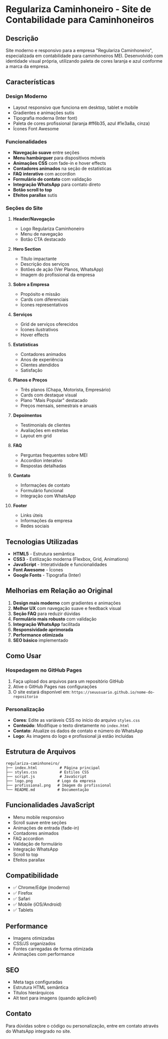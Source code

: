 # Regulariza Caminhoneiro - Site de Contabilidade para Caminhoneiros

## Descrição

Site moderno e responsivo para a empresa "Regulariza Caminhoneiro", especializada em contabilidade para caminhoneiros MEI. Desenvolvido com identidade visual própria, utilizando paleta de cores laranja e azul conforme a marca da empresa.

## Características

### Design Moderno
- Layout responsivo que funciona em desktop, tablet e mobile
- Gradientes e animações sutis
- Tipografia moderna (Inter font)
- Paleta de cores profissional (laranja #ff6b35, azul #1e3a8a, cinza)
- Ícones Font Awesome

### Funcionalidades
- **Navegação suave** entre seções
- **Menu hambúrguer** para dispositivos móveis
- **Animações CSS** com fade-in e hover effects
- **Contadores animados** na seção de estatísticas
- **FAQ interativo** com accordion
- **Formulário de contato** com validação
- **Integração WhatsApp** para contato direto
- **Botão scroll to top**
- **Efeitos parallax** sutis

### Seções do Site

1. **Header/Navegação**
   - Logo Regulariza Caminhoneiro
   - Menu de navegação
   - Botão CTA destacado

2. **Hero Section**
   - Título impactante
   - Descrição dos serviços
   - Botões de ação (Ver Planos, WhatsApp)
   - Imagem do profissional da empresa

3. **Sobre a Empresa**
   - Propósito e missão
   - Cards com diferenciais
   - Ícones representativos

4. **Serviços**
   - Grid de serviços oferecidos
   - Ícones ilustrativos
   - Hover effects

5. **Estatísticas**
   - Contadores animados
   - Anos de experiência
   - Clientes atendidos
   - Satisfação

6. **Planos e Preços**
   - Três planos (Chapa, Motorista, Empresário)
   - Cards com destaque visual
   - Plano "Mais Popular" destacado
   - Preços mensais, semestrais e anuais

7. **Depoimentos**
   - Testimonials de clientes
   - Avaliações em estrelas
   - Layout em grid

8. **FAQ**
   - Perguntas frequentes sobre MEI
   - Accordion interativo
   - Respostas detalhadas

9. **Contato**
   - Informações de contato
   - Formulário funcional
   - Integração com WhatsApp

10. **Footer**
    - Links úteis
    - Informações da empresa
    - Redes sociais

## Tecnologias Utilizadas

- **HTML5** - Estrutura semântica
- **CSS3** - Estilização moderna (Flexbox, Grid, Animations)
- **JavaScript** - Interatividade e funcionalidades
- **Font Awesome** - Ícones
- **Google Fonts** - Tipografia (Inter)

## Melhorias em Relação ao Original

1. **Design mais moderno** com gradientes e animações
2. **Melhor UX** com navegação suave e feedback visual
3. **Seção FAQ** para reduzir dúvidas
4. **Formulário mais robusto** com validação
5. **Integração WhatsApp** facilitada
6. **Responsividade aprimorada**
7. **Performance otimizada**
8. **SEO básico** implementado

## Como Usar

### Hospedagem no GitHub Pages

1. Faça upload dos arquivos para um repositório GitHub
2. Ative o GitHub Pages nas configurações
3. O site estará disponível em: `https://seuusuario.github.io/nome-do-repositorio`

### Personalização

- **Cores**: Edite as variáveis CSS no início do arquivo `styles.css`
- **Conteúdo**: Modifique o texto diretamente no `index.html`
- **Contato**: Atualize os dados de contato e número do WhatsApp
- **Logo**: As imagens do logo e profissional já estão incluídas

## Estrutura de Arquivos

```
regulariza-caminhoneiro/
├── index.html          # Página principal
├── styles.css          # Estilos CSS
├── script.js           # JavaScript
├── logo.png           # Logo da empresa
├── profissional.png   # Imagem do profissional
└── README.md          # Documentação
```

## Funcionalidades JavaScript

- Menu mobile responsivo
- Scroll suave entre seções
- Animações de entrada (fade-in)
- Contadores animados
- FAQ accordion
- Validação de formulário
- Integração WhatsApp
- Scroll to top
- Efeitos parallax

## Compatibilidade

- ✅ Chrome/Edge (moderno)
- ✅ Firefox
- ✅ Safari
- ✅ Mobile (iOS/Android)
- ✅ Tablets

## Performance

- Imagens otimizadas
- CSS/JS organizados
- Fontes carregadas de forma otimizada
- Animações com performance

## SEO

- Meta tags configuradas
- Estrutura HTML semântica
- Títulos hierárquicos
- Alt text para imagens (quando aplicável)

## Contato

Para dúvidas sobre o código ou personalização, entre em contato através do WhatsApp integrado no site.

